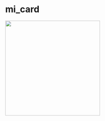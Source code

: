 # mi_card

<img src="https://github.com/user-attachments/assets/6c9d5185-2802-4ee8-9b8d-8283b49d5cc6" width="300">
